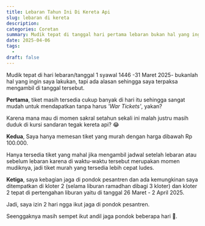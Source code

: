 ```yaml
---
title: Lebaran Tahun Ini Di Kereta Api
slug: lebaran di kereta
description: 
categories: Coretan
summary: Mudik tepat di tanggal hari pertama lebaran bukan hal yang ingin saya lakukan, tapi ada alasan sehingga saya terpaksa mengambil di tanggal tersebut. Salah satunya tidak perlu war ticket.    
date: 2025-04-06
tags:
  -
draft: false
---
```


Mudik tepat di hari lebaran/tanggal 1 syawal 1446 -31 Maret 2025- bukanlah hal yang ingin saya lakukan, tapi ada alasan sehingga saya terpaksa mengambil di tanggal tersebut.

**Pertama**, tiket masih tersedia cukup banyak di hari itu sehingga sangat mudah untuk mendapatkan tanpa harus *'War Tickets'*, yakan? 

Karena mana mau di momen sakral setahun sekali ini malah justru masih duduk di kursi sandaran tegak kereta api? 😂

**Kedua**, Saya hanya memesan tiket yang murah dengan harga dibawah Rp 100.000.

Hanya tersedia tiket yang mahal jika mengambil jadwal setelah lebaran atau sebelum lebaran karena di waktu-waktu tersebut merupakan momen mudiknya, jadi tiket murah yang tersedia lebih cepat ludes.

**Ketiga**, saya kebagian jaga di pondok pesantren dan ada kemungkinan saya ditempatkan di kloter 2 (selama liburan ramadhan dibagi 3 kloter) dan kloter 2 tepat di pertengahan liburan yaitu di tanggal 26 Maret - 2 April 2025.

Jadi, saya izin 2 hari ngga ikut jaga di pondok pesantren.

Seenggaknya masih sempet ikut andil jaga pondok beberapa hari 🙂.
